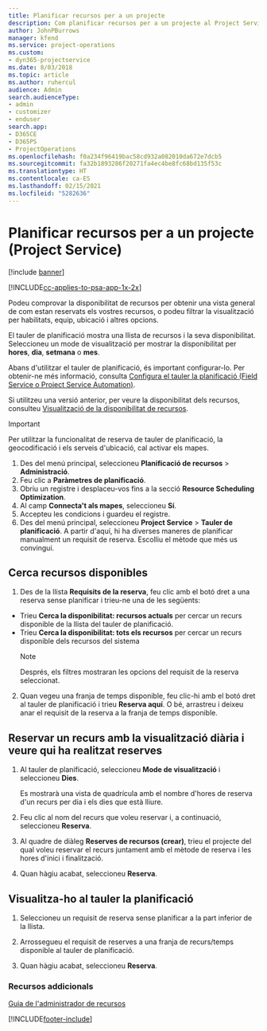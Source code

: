 ```yaml
---
title: Planificar recursos per a un projecte
description: Com planificar recursos per a un projecte al Project Service
author: JohnPBurrows
manager: kfend
ms.service: project-operations
ms.custom:
- dyn365-projectservice
ms.date: 8/03/2018
ms.topic: article
ms.author: ruhercul
audience: Admin
search.audienceType:
- admin
- customizer
- enduser
search.app:
- D365CE
- D365PS
- ProjectOperations
ms.openlocfilehash: f0a234f96419bac58cd932a082010da672e7dcb5
ms.sourcegitcommit: fa32b1893286f20271fa4ec4be8fc68bd135f53c
ms.translationtype: HT
ms.contentlocale: ca-ES
ms.lasthandoff: 02/15/2021
ms.locfileid: "5282636"
---
```

# <a name="schedule-resources-for-a-project-project-service"></a>Planificar recursos per a un projecte (Project Service)

[!include [banner](../includes/psa-now-project-operations.md)]

[!INCLUDE[cc-applies-to-psa-app-1x-2x](../includes/cc-applies-to-psa-app-1x-2x.md)]

Podeu comprovar la disponibilitat de recursos per obtenir una vista general de com estan reservats els vostres recursos, o podeu filtrar la visualització per habilitats, equip, ubicació i altres opcions.  
  
El tauler de planificació mostra una llista de recursos i la seva disponibilitat. Seleccioneu un mode de visualització per mostrar la disponibilitat per **hores**, **dia**, **setmana** o **mes**.  
  
Abans d'utilitzar el tauler de planificació, és important configurar-lo. Per obtenir-ne més informació, consulta [Configura el tauler la planificació (Field Service o Project Service Automation)](https://docs.microsoft.com/dynamics365/field-service/configure-schedule-board).
  
Si utilitzeu una versió anterior, per veure la disponibilitat dels recursos, consulteu [Visualització de la disponibilitat de recursos](../psa/view-resource-availability.md).  

> [!IMPORTANT]
>  Per utilitzar la funcionalitat de reserva de tauler de planificació, la geocodificació i els serveis d'ubicació, cal activar els mapes.  
> 
> 1. Des del menú principal, seleccioneu **Planificació de recursos** > **Administració**.  
> 2. Feu clic a **Paràmetres de planificació**.  
> 3. Obriu un registre i desplaceu-vos fins a la secció **Resource Scheduling Optimization**.  
> 4. Al camp **Connecta't als mapes**, seleccioneu **Sí**.  
> 5. Accepteu les condicions i guardeu el registre.  
> 6. Des del menú principal, seleccioneu **Project Service** > **Tauler de planificació**. A partir d'aquí, hi ha diverses maneres de planificar manualment un requisit de reserva. Escolliu el mètode que més us convingui.
  
## <a name="find-available-resources"></a>Cerca recursos disponibles

1.  Des de la llista **Requisits de la reserva**, feu clic amb el botó dret a una reserva sense planificar i trieu-ne una de les següents:  
  
- Trieu **Cerca la disponibilitat: recursos actuals** per cercar un recurs disponible de la llista del tauler de planificació.  
- Trieu **Cerca la disponibilitat: tots els recursos** per cercar un recurs disponible dels recursos del sistema  
   > [!NOTE]
   >  Després, els filtres mostraran les opcions del requisit de la reserva seleccionat.  
  
2. Quan vegeu una franja de temps disponible, feu clic-hi amb el botó dret al tauler de planificació i trieu **Reserva aquí**. O bé, arrastreu i deixeu anar el requisit de la reserva a la franja de temps disponible.  
  

## <a name="book-a-resource-using-the-daily-view-and-find-whos-under-booked"></a>Reservar un recurs amb la visualització diària i veure qui ha realitzat reserves
  
1.  Al tauler de planificació, seleccioneu **Mode de visualització** i seleccioneu **Dies**.  
  
    Es mostrarà una vista de quadrícula amb el nombre d'hores de reserva d'un recurs per dia i els dies que està lliure.  
  
2.  Feu clic al nom del recurs que voleu reservar i, a continuació, seleccioneu **Reserva**.  
  
3.  Al quadre de diàleg **Reserves de recursos (crear)**, trieu el projecte del qual voleu reservar el recurs juntament amb el mètode de reserva i les hores d'inici i finalització.  
  
4.  Quan hàgiu acabat, seleccioneu **Reserva**.  
  
## <a name="view-to-the-schedule-board"></a>Visualitza-ho al tauler la planificació
  
1.  Seleccioneu un requisit de reserva sense planificar a la part inferior de la llista.  
  
2.  Arrossegueu el requisit de reserves a una franja de recurs/temps disponible al tauler de planificació.  
  
3.  Quan hàgiu acabat, seleccioneu **Reserva**.  
  
### <a name="additional-resources"></a>Recursos addicionals  
 [Guia de l'administrador de recursos](../psa/resource-manager-guide.md)


[!INCLUDE[footer-include](../includes/footer-banner.md)]